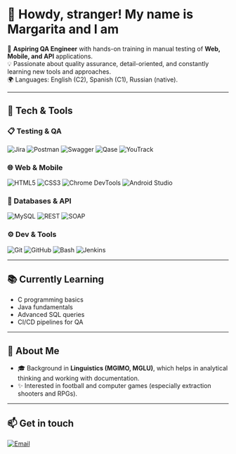# 👋 Howdy, stranger! My name is Margarita and I am

🎯 **Aspiring QA Engineer** with hands-on training in manual testing of **Web, Mobile, and API** applications.  
💡 Passionate about quality assurance, detail-oriented, and constantly learning new tools and approaches.  
🌍 Languages: English (C2), Spanish (C1), Russian (native).

---

## 🔧 Tech & Tools

### 📋 Testing & QA
![Jira](https://img.shields.io/badge/-Jira-0052CC?logo=jira&logoColor=white)
![Postman](https://img.shields.io/badge/-Postman-FF6C37?logo=postman&logoColor=white)
![Swagger](https://img.shields.io/badge/-Swagger-85EA2D?logo=swagger&logoColor=black)
![Qase](https://img.shields.io/badge/-Qase-2D2D2D?logo=qase&logoColor=white)
![YouTrack](https://img.shields.io/badge/-YouTrack-2D2D2D?logo=youtrack&logoColor=white)

### 🌐 Web & Mobile
![HTML5](https://img.shields.io/badge/-HTML5-E34F26?logo=html5&logoColor=white)
![CSS3](https://img.shields.io/badge/-CSS3-1572B6?logo=css3&logoColor=white)
![Chrome DevTools](https://img.shields.io/badge/-DevTools-4285F4?logo=google-chrome&logoColor=white)
![Android Studio](https://img.shields.io/badge/-Android%20Studio-3DDC84?logo=androidstudio&logoColor=white)

### 🔌 Databases & API
![MySQL](https://img.shields.io/badge/-MySQL-4479A1?logo=mysql&logoColor=white)
![REST](https://img.shields.io/badge/-REST-005571?logo=rest&logoColor=white)
![SOAP](https://img.shields.io/badge/-SOAP-FF9800?logo=soap&logoColor=white)

### ⚙️ Dev & Tools
![Git](https://img.shields.io/badge/-Git-F05032?logo=git&logoColor=white)
![GitHub](https://img.shields.io/badge/-GitHub-181717?logo=github&logoColor=white)
![Bash](https://img.shields.io/badge/-Bash-4EAA25?logo=gnubash&logoColor=white)
![Jenkins](https://img.shields.io/badge/-Jenkins-D24939?logo=jenkins&logoColor=white)

---

## 📚 Currently Learning
- C programming basics  
- Java fundamentals  
- Advanced SQL queries  
- CI/CD pipelines for QA  

---

## 🌱 About Me
- 🎓 Background in **Linguistics (MGIMO, MGLU)**, which helps in analytical thinking and working with documentation.  
- ✨ Interested in football and computer games (especially extraction shooters and RPGs).  

---

## 📫 Get in touch
[![Email](https://img.shields.io/badge/-Email-D14836?logo=gmail&logoColor=white)](mailto:your.email@example.com)  

<!--
**magpeys/magpeys** is a ✨ _special_ ✨ repository because its `README.md` (this file) appears on your GitHub profile.

Here are some ideas to get you started:

- 🔭 I’m currently working on ...
- 🌱 I’m currently learning ...
- 👯 I’m looking to collaborate on ...
- 🤔 I’m looking for help with ...
- 💬 Ask me about ...
- 📫 How to reach me: ...
- 😄 Pronouns: ...
- ⚡ Fun fact: ...
-->
